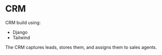 # CRM

CRM build using:

- Django
- Tailwind

The CRM captures leads, stores them, and assigns them to sales agents.
